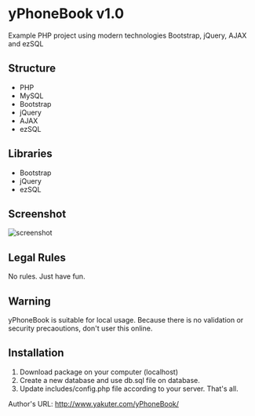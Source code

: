 yPhoneBook v1.0
========

Example PHP project using modern technologies Bootstrap, jQuery, AJAX and ezSQL

## Structure
* PHP
* MySQL
* Bootstrap
* jQuery
* AJAX
* ezSQL

## Libraries
* Bootstrap
* jQuery
* ezSQL

## Screenshot
![screenshot](https://raw.githubusercontent.com/yakuter/yPhoneBook/branch/assets/images/screenshot.png)

## Legal Rules
No rules. Just have fun.

## Warning
yPhoneBook is suitable for local usage. Because there is no validation or security precaoutions, don't user this online.

## Installation
1. Download package on your computer (localhost)
2. Create a new database and use db.sql file on database.
3. Update includes/config.php file according to your server.
That's all.

Author's URL: http://www.yakuter.com/yPhoneBook/
